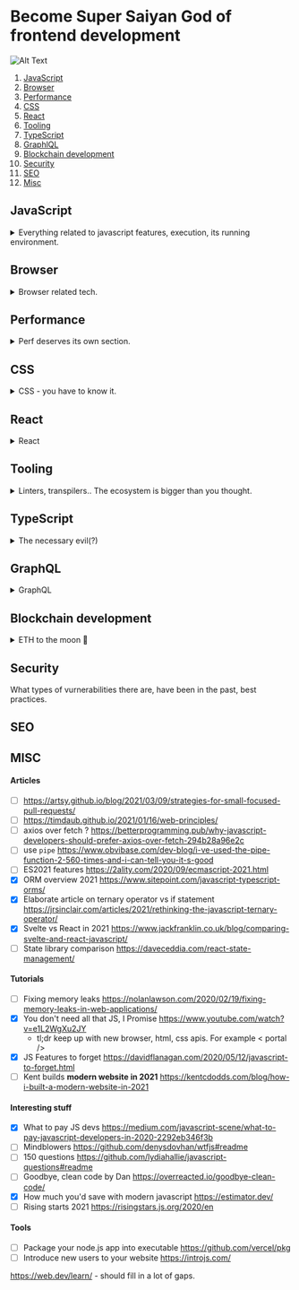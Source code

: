 # Become Super Saiyan God of frontend development

![Alt Text](https://i.pinimg.com/originals/de/c5/fd/dec5fd7786b84a7455f95970bc5416a3.gif)

1. [JavaScript](#javascript)
1. [Browser](#browser)
1. [Performance](#perf)
1. [CSS](#css)
1. [React](#react)
1. [Tooling](#tooling)
1. [TypeScript](#ts)
1. [GraphlQL](#graphql)
2. [Blockchain development](#dapps)
3. [Security](#security)
4. [SEO](#seo)
5. [Misc](#misc)


## JavaScript <a name="javascript"></a>



<details>
  <summary>Everything related to javascript features, execution, its running environment.</summary>
  
#### Engines

- [ ] More generic JS engine (V8) overview 
  - [x] Just In Time (JIT) explained as a concept https://www.freecodecamp.org/news/just-in-time-compilation-explained/
  - [x] JIT crash course https://hacks.mozilla.org/2017/02/a-crash-course-in-just-in-time-jit-compilers/
    <details>
      <summary>summary</summary>
  
      - baseline compiler to have a baseline compiled versions for warm code
      - optimized compiler to have very optimized versions for hot code
    </details>
  - [x] Overview of JS engines https://blog.bitsrc.io/javascript-engines-an-overview-2162bffa1187
- [ ] V8 concepts and articles **this blog https://v8.dev/blog**
  - [x] First 10 years of V8 development https://v8.dev/blog/10-years
  - [x] React performance cliff (V8 internals explained: SMI and HeapNumbers, Shape chaining optimization) https://v8.dev/blog/react-cliff
  - [ ] Shapes and inline caches (basically about the same thing as :point_up:) https://mathiasbynens.be/notes/shapes-ics
  - [ ] Prototype optimization in V8 (similar to :point_up:) https://mathiasbynens.be/notes/prototypes
  - [ ] V8 background compilation https://v8.dev/blog/background-compilation
  - [ ] Code coverage https://v8.dev/blog/javascript-code-coverage
  - [ ] The cost of JS in 2019 https://v8.dev/blog/cost-of-javascript-2019
  - [x] V8 releaso of V8.9 (2021-02) https://v8.dev/blog/v8-release-89
    <details>
      <summary>summary</summary>
  
      - top level await under a feature flag
      - optimization for functions with argument mismatch
    </details>
  - [ ] Faster `super` calls https://v8.dev/blog/fast-super
  - [ ] Async stack traces https://mathiasbynens.be/notes/async-stack-traces
- [ ] WASM
  - [ ] https://hacks.mozilla.org/2017/02/a-cartoon-intro-to-webassembly/
- [x] AST explorer https://astexplorer.net/
- [ ] deno
  - [ ] https://www.youtube.com/watch?v=puXyo1jGQys

#### Language concepts

- [ ] Promises
  - [x] MDN https://developer.mozilla.org/en-US/docs/Web/JavaScript/Reference/Global_Objects/Promise
    <details>
      <summary>summary</summary>
  
      - Promise can be one of `fulfilled|rejected|pending`.
      - Every Promise is thennable.
      - Promise can only be settled once. Subsequent `reject()` and `resolve` calls are ignored.
      - Resolved promise must have a value (can be `undefined`).
      - then accepts two arguments: `then(onFulfilled, onRejected)` functions.
      - then returns a promise. If it's a value - it is wrapped in Promise.resolve()
      - `Promise` is a global object
      - `Promise.all` and `Promise.race`
    </details>
  - [x] Popular medium article https://medium.com/javascript-scene/master-the-javascript-interview-what-is-a-promise-27fc71e77261
- [ ] async/await
  - [x] async https://developer.mozilla.org/en-US/docs/Web/JavaScript/Reference/Statements/async_function
    <details>
      <summary>summary</summary>
  
      ![image](https://user-images.githubusercontent.com/17677991/112530837-94318a80-8daf-11eb-82a5-2403e4e1f10a.png)
    </details>

  - [x] await https://developer.mozilla.org/en-US/docs/Web/JavaScript/Reference/Operators/await
    <details>
      <summary>summary</summary>
  
      ![image](https://user-images.githubusercontent.com/17677991/112530755-7e23ca00-8daf-11eb-8faf-86ffc67fd0e6.png)
    </details>

  - [ ] both https://developer.mozilla.org/en-US/docs/Learn/JavaScript/Asynchronous/Async_await
  - [ ] medium https://medium.com/javascript-in-plain-english/async-await-javascript-5038668ec6eb
- [ ] Behavior of `this` 
  - [ ] https://github.com/getify/You-Dont-Know-JS/blob/1st-ed/this%20%26%20object%20prototypes/ch1.md
  - [ ] https://github.com/getify/You-Dont-Know-JS/blob/1st-ed/this%20%26%20object%20prototypes/ch2.md
  - [ ] https://developer.mozilla.org/en-US/docs/Web/JavaScript/Reference/Operators/this
- [ ] Type system
  - [ ] undefined vs null revisted https://2ality.com/2021/01/undefined-null-revisited.html
  - [ ] Wrapped objects for primitive values https://2ality.com/2022/02/wrapper-objects.html
- [ ] scopes
  - [ ] Scopes and hoisting https://livecodestream.dev/post/understanding-variables-scope-and-hoisting-in-javascript/
  - [ ] Temporal dead zone https://www.freecodecamp.org/news/what-is-the-temporal-dead-zone/
  - [ ] Closures https://medium.com/javascript-scene/master-the-javascript-interview-what-is-a-closure-b2f0d2152b36
  - [ ] try/catch scope
- [ ] Streams https://web.dev/streams/
- [ ] Objects
- [ ] Generators
- [ ] Prototypes https://github.com/getify/You-Dont-Know-JS/blob/1st-ed/this%20%26%20object%20prototypes/ch5.md
- [ ] Class vs. prototypal inheritance https://medium.com/javascript-scene/master-the-javascript-interview-what-s-the-difference-between-class-prototypal-inheritance-e4cd0a7562e9
- [ ] Regular expressions
- [ ] Math and Number system
  - [ ] https://javascript.info/number
  - [ ] https://developer.mozilla.org/en-US/docs/Web/JavaScript/Reference/Global_Objects/Math
- [ ] Proxies https://developer.mozilla.org/en-US/docs/Web/JavaScript/Reference/Global_Objects/Proxy



#### Patterns - existing constructs

- [ ] Pure functions https://medium.com/javascript-scene/master-the-javascript-interview-what-is-a-pure-function-d1c076bec976
- [ ] Higher order functions 
  - [ ] https://eloquentjavascript.net/05_higher_order.html
  - [ ] https://blog.bitsrc.io/understanding-higher-order-functions-in-javascript-75461803bad
- [ ] Feature detection
  - [ ] https://developer.mozilla.org/en-US/docs/Learn/Tools_and_testing/Cross_browser_testing/Feature_detection
  - [ ] Writing polyfills https://addyosmani.com/blog/writing-polyfills/
- [ ] Method chaining https://medium.com/backticks-tildes/understanding-method-chaining-in-javascript-647a9004bd4f

#### Modules

- [x] MDN overview https://developer.mozilla.org/en-US/docs/Web/JavaScript/Guide/Modules
  <details>
      <summary>summary</summary>
  
    - top level await available
    - strict mode by default
    - `<script type="module"` is deferred by default
  </details>
- [x] JS modules and V8 deep dive https://v8.dev/features/modules
- [x] simple api overview https://www.carlrippon.com/javascript-modules-in-2020/
- [ ] cartoon deep dive https://hacks.mozilla.org/2018/03/es-modules-a-cartoon-deep-dive/
- [ ] in depth https://hacks.mozilla.org/2015/08/es6-in-depth-modules/
- [x] Dynamic imports https://v8.dev/features/dynamic-import
    - returns a promise `import()` is not a function - bracket are part of the syntax

#### Event loop

- [ ] Event loop
  - [ ] That yt video https://www.youtube.com/watch?v=8aGhZQkoFbQ
  - [ ] https://nodesource.com/blog/event-loop-utilization-nodejs
- [ ] Message queue
  - [ ] https://developer.mozilla.org/en-US/docs/Web/JavaScript/EventLoop
- [ ] Microtask queue
  - [ ] https://developer.mozilla.org/en-US/docs/Web/API/HTML_DOM_API/Microtask_guide/In_depth

#### New ECMAScript features

- [ ] 2020 https://2ality.com/2019/12/ecmascript-2020.html
  
</details>

## Browser <a name="browser"></a>


<details>
  <summary>Browser related tech.</summary>
  
  
#### Browser APIs

- [ ] Notifications
  - [ ] https://developer.mozilla.org/en-US/docs/Web/API/Notifications_API/Using_the_Notifications_API
  - [ ] https://developers.google.com/web/fundamentals/push-notifications
- [ ] Service workers
  - [ ] https://developers.google.com/web/fundamentals/primers/service-workers
- [ ] Web workers
  - [ ] https://developer.mozilla.org/en-US/docs/Web/API/Web_Workers_API
  - [ ] https://developer.mozilla.org/en-US/docs/Web/API/Web_Workers_API/Using_web_workers
  - [ ] https://web.dev/off-main-thread/
- [ ] IndexedDB
  - [ ] https://developer.mozilla.org/en-US/docs/Web/API/IndexedDB_API/Using_IndexedDB
- [ ] CacheStorage
  - [ ] https://developer.mozilla.org/en-US/docs/Web/API/CacheStorage
- [ ] LocalStorage
- [ ] SessionStorage
- [ ] Temporal API
- [ ] Intl
- [ ] WebGL
- [ ] WebRTC
- [ ] WebSockets
- [ ] Broadcast channel API
  - [ ] https://developer.mozilla.org/en-US/docs/Web/API/Broadcast_Channel_API
- [ ] Geolocation API
  - [ ] https://developer.mozilla.org/en-US/docs/Web/API/Geolocation_API
- [ ] FileSystem Access API
  - [ ] https://developer.mozilla.org/en-US/docs/Web/API/File_System_Access_API
- [ ] WebXR API 
- [ ] Drag and Drop API
- [ ] Web speech API

#### HTTP Requests

- [ ] GET, PUT, POST, PATCH, OPTIONS, HEAD, DELETE
- [ ] HTTP request caching
- [ ] HTTP Request resolution
- [ ] low level request execution cycle
- [ ] Content-types
- [ ] MIME types

#### CDNs

What they are, what purpose do they serve, what are the capabilities.

#### Caching

Types/levels of caching, how does it work, clearing the cache..

- [ ] HTTP caching https://developer.mozilla.org/en-US/docs/Web/HTTP/Caching

#### DOM

 - [ ] Event propagation and bubbling

#### Website rendering phases

- [ ] layout, painting...

#### Local/Session storage, cookies

Lifespan, use cases, concerns, API.
    
#### Browser extensions

How to write them and how do they actually work.

#### Accessibility

- [ ] aria attributes
    - [ ] https://developers.google.com/web/fundamentals/accessibility
    - [ ] https://developer.mozilla.org/en-US/docs/Web/Accessibility/ARIA
- [ ] semantic markup
- [ ] a11y testing
- [ ] a11y in React:
    - [ ] https://reactjs.org/docs/accessibility.html
  
#### Misc
  
- [ ] Send requests on page navigation https://css-tricks.com/send-an-http-request-on-page-exit/ (Beacon API, fetch keepalive)
    
</details>

## Performance <a name="perf"></a>

<details>
  <summary>Perf deserves its own section.</summary>
  
#### Performance

- [ ] critical rendering path
  - [ ] https://web.dev/long-tasks-devtools/ 
- [ ] service workers
- [ ] resource loading
  - [ ] script attributes https://developer.mozilla.org/en-US/docs/Web/HTML/Element/script#attributes
  - [ ] prefetch https://web.dev/link-prefetch/
  - [ ] preload https://web.dev/preload-critical-assets/
- [ ] image optimization
- [ ] bundle size optimizations
    - [ ] dynamic imports 
        - [ ] https://v8.dev/features/dynamic-import
- [ ] load on interaction (lazy loading) https://addyosmani.com/blog/import-on-interaction/
- [ ] **Perf beyond bundle size**
  - [ ] https://nolanlawson.com/2021/02/23/javascript-performance-beyond-bundle-size/
- [ ] Code caching after execution https://v8.dev/blog/v8-release-66#code-caching-after-execution
- [ ] Code caching V8 https://v8.dev/blog/code-caching-for-devs
- [ ] Fixing memory leaks https://nolanlawson.com/2020/02/19/fixing-memory-leaks-in-web-applications/

#### Performance monitoring/tooling

What are common techniquest to monitor performance. What new tools there are.

- [ ] web vitals
- [ ] performance observers
- [ ] user timing API https://developer.mozilla.org/en-US/docs/Web/API/User_Timing_API
- [ ] chrome developer tools
    - [ ] lighthouse
    - [ ] ..
  
</details>

## CSS <a name="css"></a>

<details>
  <summary>CSS - you have to know it.</summary>

- [ ] High performance animations https://www.html5rocks.com/en/tutorials/speed/high-performance-animations/
- [ ] box model
- [ ] flex-box
- [ ] grid
- [ ] specificity rules 
    - [ ] https://developer.mozilla.org/en-US/docs/Web/CSS/Specificity
- [ ] parsing/execution
  - [ ] Aimee Knight on internals: https://www.youtube.com/watch?v=eajyNEsdx4k
- [ ] SCSS
- [ ] Styled components https://www.joshwcomeau.com/css/styled-components/

</details>


## React <a name="react"></a>


<details>
 <summary>React</summary>

#### React component lifecycle

- [ ] class components 
    - [ ] https://medium.com/better-programming/the-react-component-lifecycle-c9302202a69f
- [ ] hooks
    - [x] https://reactjs.org/docs/hooks-overview.html
    - [ ] https://reactjs.org/docs/hooks-rules.html
    
 
#### React advanced API

- [ ] Code splitting
    - [ ] https://reactjs.org/docs/code-splitting.html
- [ ] Context
    - [ ] https://reactjs.org/docs/context.html
    - [ ] https://reactjs.org/docs/hooks-reference.html#usecontext useContext
- [ ] Error boundaries
    - [ ] https://reactjs.org/docs/error-boundaries.html
- [ ] Ref Forwarding
    - [ ] https://reactjs.org/docs/forwarding-refs.html
- [ ] HoC - outdated concept but still nice to know and understand the drawbacks
    - [ ] https://reactjs.org/docs/higher-order-components.html
- [ ] Integrating with other libraries
    - [ ] https://reactjs.org/docs/integrating-with-other-libraries.html
- [ ] jsx in depth
    - [ ] https://reactjs.org/docs/jsx-in-depth.html
- [ ] Optimizing performance
    - [ ] https://reactjs.org/docs/optimizing-performance.html
- [ ] Portals
    - [ ] https://reactjs.org/docs/portals.html
- [ ] Profiler
    - [ ] https://reactjs.org/docs/profiler.html
- [ ] React without ES6 and JSX - just for funs
    - [ ] https://reactjs.org/docs/react-without-es6.html
    - [ ] https://reactjs.org/docs/react-without-jsx.html
- [ ] Reconciliation
    - [ ] https://reactjs.org/docs/reconciliation.html
- [ ] Refs in DOM
    - [ ] https://reactjs.org/docs/refs-and-the-dom.html
- [ ] Render prop pattern
    - [ ] https://reactjs.org/docs/render-props.html
- [ ] Static type checking (focus on typescript)
    - [ ] https://reactjs.org/docs/static-type-checking.html#typescript
    - [ ] https://reactjs.org/docs/typechecking-with-proptypes.html
- [ ] Strict mode
    - [ ] https://reactjs.org/docs/strict-mode.html
- [ ] Uncontrolled components
    - [ ] https://reactjs.org/docs/uncontrolled-components.html
- [ ] Webcomponents and React
    - [ ] https://reactjs.org/docs/web-components.html
- [ ] Suspense 
    - [ ] https://reactjs.org/docs/concurrent-mode-suspense.html
- [x] Using `key` prop to control component instances
  - [x] https://kentcdodds.com/blog/understanding-reacts-key-prop



#### Server side rendering

- [ ] ReactDomServer
    - [ ] https://reactjs.org/docs/react-dom-server.html
- [ ] Hydration
    - [ ] https://reactjs.org/docs/react-dom.html#hydrate
- [ ] Tutorial
    - [ ] https://flaviocopes.com/react-server-side-rendering/

#### Hooks

- [ ] Intro
    - [ ] https://reactjs.org/docs/hooks-intro.html
    - [ ] Dan's video
    - [ ] https://reactjs.org/docs/hooks-overview.html
- [ ] useState
    - [x] https://reactjs.org/docs/hooks-state.html
    - [x] https://reactjs.org/docs/hooks-reference.html#usestate
      - prevValue func; setState identity guaranteed the same; Object.is to bail out of render; can use lazy initialization
- [ ] useEffect
    - [ ] https://reactjs.org/docs/hooks-effect.html
    - [ ] https://reactjs.org/docs/hooks-reference.html#useeffect 
- [ ] Other hooks
    - [ ] useRef https://reactjs.org/docs/hooks-reference.html#useref
    - [ ] useContext https://reactjs.org/docs/hooks-reference.html#usecontext
    - [ ] useCallback https://reactjs.org/docs/hooks-reference.html#usecallback
    - [ ] useReducer https://reactjs.org/docs/hooks-reference.html#usereducer
    - [ ] useMemo https://reactjs.org/docs/hooks-reference.html#usememo
    - [ ] useImperativeHandle https://reactjs.org/docs/hooks-reference.html#useimperativehandle
    - [ ] useLayoutEffect https://reactjs.org/docs/hooks-reference.html#uselayouteffect
    - [ ] useDebugValue https://reactjs.org/docs/hooks-reference.html#usedebugvalue
    - [ ] unstable_useSelectedContext https://github.com/facebook/react/pull/20646
- [ ] Rules of hooks
    - [ ] https://reactjs.org/docs/hooks-rules.html
- [ ] Custom hooks
    - [ ] https://reactjs.org/docs/portals.html
- [ ] Hooks FAQ
    - [ ] https://reactjs.org/docs/hooks-faq.html

#### Concurrent mode

- [x] https://reactjs.org/docs/concurrent-mode-intro.html
- [x] Suspense for data fetching
- [x] API reference https://reactjs.org/docs/concurrent-mode-reference.html
- [x] useTransition hook https://reactjs.org/docs/concurrent-mode-patterns.html
```javascript
const [startTransition, isPending] = useTransition({
   timeoutMs: 3000
});
```

#### Server components

- [x] Intro https://reactjs.org/blog/2020/12/21/data-fetching-with-react-server-components.html
- [x] Demo example https://github.com/reactjs/server-components-demo
- [ ] RFC (Detailed implementation) https://github.com/josephsavona/rfcs/blob/server-components/text/0000-server-components.md

#### React testing

- [ ] https://reactjs.org/docs/testing.html

#### React official blog

https://reactjs.org/blog/all.html

</details>

## Tooling <a name="tooling"></a>


<details>
  <summary>Linters, transpilers.. The ecosystem is bigger than you thought.</summary>
  
#### Electron
  

#### webpack
- [ ] Plugins
- [ ] Federation
- [ ] New versions of webpack

#### storybook (building component libraries)

#### Remotion - videos ir React

https://youtu.be/szh2Qgo9SVE

</details>

## TypeScript <a name="ts"></a>

<details>
  <summary>The necessary evil(?)</summary>

- [ ] Handbook
    - [ ] https://www.typescriptlang.org/docs/handbook/intro.html
- [ ] Kent C Dodds said to read about narrowing
    - [ ] https://www.typescriptlang.org/docs/handbook/2/narrowing.html
- [x] Using union types to avoid impossible states
  - [x] https://zohaib.me/leverage-union-types-in-typescript-to-avoid-invalid-state/
  - [x] https://dev.to/housinganywhere/matching-your-way-to-consistent-states-1oag
    
- [ ] https://startup-cto.net/10-bad-typescript-habits-to-break-this-year/

</details>

## GraphQL <a name="graphql"></a>

<details>
  <summary>GraphQL</summary>

#### Relay

- [ ] Relay hooks https://relay.dev/blog/2021/03/09/introducing-relay-hooks/

</details>


## Blockchain development <a name="dapps"></a>

<details>
  <summary>ETH to the moon 🚀</summary>

#### dapp tutorials 
- [x] Simple todo dapp tutorial https://www.youtube.com/watch?v=coQ5dg8wM2o
- [x] ERC721 tokens https://www.youtube.com/watch?v=YPbgjPPC1d0

#### Ethereum stack
- [ ] Intro https://ethereum.org/en/developers/docs/intro-to-ethereum/
- [ ] Smart contracts
- [ ] Solidity
- [ ] Events and Logs https://medium.com/linum-labs/everything-you-ever-wanted-to-know-about-events-and-logs-on-ethereum-fec84ea7d0a5

#### Specific dev tech
- [ ] Hardhat https://hardhat.org/
- [ ] ethers.js https://docs.ethers.io/v5/
- [ ] ethereum waffle https://github.com/EthWorks/Waffle
- [ ] web3.js https://web3js.readthedocs.io/en/v1.3.4/
- [ ] metamask https://docs.metamask.io/guide/

</details>


## Security <a name="security"></a>

What types of vurnerabilities there are, have been in the past, best practices.

## SEO <a name="seo"></a>

## MISC  <a name="misc"></a>

#### Articles

- [ ] https://artsy.github.io/blog/2021/03/09/strategies-for-small-focused-pull-requests/
- [ ] https://timdaub.github.io/2021/01/16/web-principles/
- [ ] axios over fetch ? https://betterprogramming.pub/why-javascript-developers-should-prefer-axios-over-fetch-294b28a96e2c
- [ ] use `pipe` https://www.obvibase.com/dev-blog/i-ve-used-the-pipe-function-2-560-times-and-i-can-tell-you-it-s-good
- [ ] ES2021 features https://2ality.com/2020/09/ecmascript-2021.html
- [x] ORM overview 2021 https://www.sitepoint.com/javascript-typescript-orms/
- [x] Elaborate article on ternary operator vs if statement https://jrsinclair.com/articles/2021/rethinking-the-javascript-ternary-operator/
- [x] Svelte vs React in 2021 https://www.jackfranklin.co.uk/blog/comparing-svelte-and-react-javascript/
- [ ] State library comparison https://daveceddia.com/react-state-management/

#### Tutorials

- [ ] Fixing memory leaks https://nolanlawson.com/2020/02/19/fixing-memory-leaks-in-web-applications/
- [x] You don't need all that JS, I Promise https://www.youtube.com/watch?v=e1L2WgXu2JY
  - tl;dr keep up with new browser, html, css apis. For example < portal />
- [x] JS Features to forget https://davidflanagan.com/2020/05/12/javascript-to-forget.html
- [ ] Kent builds **modern website in 2021** https://kentcdodds.com/blog/how-i-built-a-modern-website-in-2021

#### Interesting stuff

- [x] What to pay JS devs https://medium.com/javascript-scene/what-to-pay-javascript-developers-in-2020-2292eb346f3b
- [ ] Mindblowers https://github.com/denysdovhan/wtfjs#readme
- [ ] 150 questions https://github.com/lydiahallie/javascript-questions#readme
- [ ] Goodbye, clean code by Dan https://overreacted.io/goodbye-clean-code/
- [x] How much you'd save with modern javascript https://estimator.dev/
- [ ] Rising starts 2021 https://risingstars.js.org/2020/en

#### Tools
  
- [ ] Package your node.js app into executable https://github.com/vercel/pkg
- [ ] Introduce new users to your website https://introjs.com/
  
https://web.dev/learn/ - should fill in a lot of gaps.



